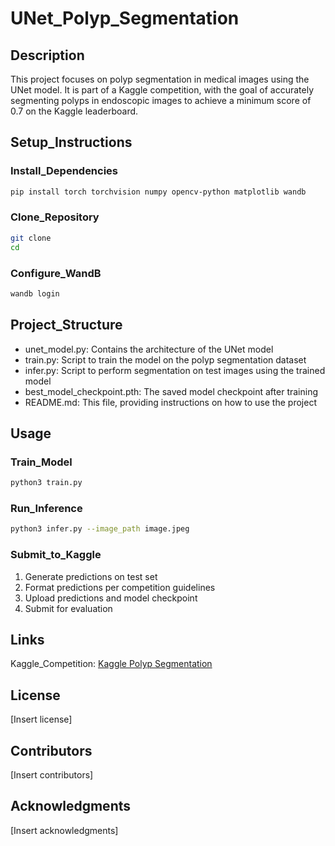 # UNet_Polyp_Segmentation
## Description
This project focuses on polyp segmentation in medical images using the UNet model. It is part of a Kaggle competition, with the goal of accurately segmenting polyps in endoscopic images to achieve a minimum score of 0.7 on the Kaggle leaderboard.

## Setup_Instructions
### Install_Dependencies
```bash
pip install torch torchvision numpy opencv-python matplotlib wandb
```

### Clone_Repository
```bash
git clone 
cd 
```

### Configure_WandB
```bash
wandb login
```

## Project_Structure
- unet_model.py: Contains the architecture of the UNet model
- train.py: Script to train the model on the polyp segmentation dataset
- infer.py: Script to perform segmentation on test images using the trained model
- best_model_checkpoint.pth: The saved model checkpoint after training
- README.md: This file, providing instructions on how to use the project

## Usage
### Train_Model
```bash
python3 train.py
```

### Run_Inference
```bash
python3 infer.py --image_path image.jpeg
```

### Submit_to_Kaggle
1. Generate predictions on test set
2. Format predictions per competition guidelines
3. Upload predictions and model checkpoint
4. Submit for evaluation

## Links
Kaggle_Competition: [Kaggle Polyp Segmentation](insert_competition_link_here)

## License
[Insert license]

## Contributors
[Insert contributors]

## Acknowledgments
[Insert acknowledgments]
